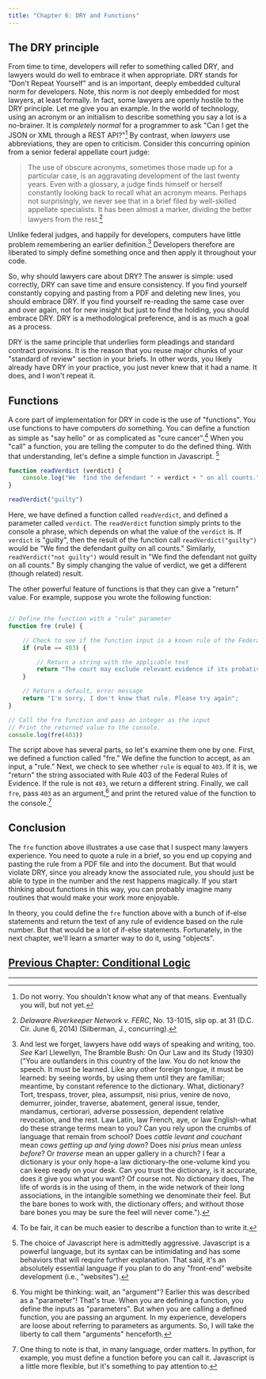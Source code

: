 ```yaml
---
title: "Chapter 6: DRY and Functions"
---
```


## The DRY principle

From time to time, developers will refer to something called DRY, and lawyers would do well to embrace it when appropriate. DRY stands for "Don't Repeat Yourself" and is an important, deeply embedded cultural norm for developers. Note, this norm is *not* deeply  embedded for most lawyers, at least formally. In fact, some lawyers are openly hostile to the DRY principle. Let me give you an example. In the world of technology, using an acronym or an initialism to describe something you say a lot is a no-brainer. It is *completely normal* for a programmer to ask "Can I get the JSON or XML through a REST API?"[^1] By contrast, when *lawyers* use abbreviations, they are open to criticism. Consider this concurring opinion from a senior federal appellate court judge:

> The use of obscure acronyms, sometimes those made up for a particular case, is an aggravating development of the last twenty years. Even with a glossary, a judge finds himself or herself constantly looking back to recall what an acronym means. Perhaps not surprisingly, we never see that in a brief filed by well-skilled appellate specialists. It has been almost a marker, dividing the better lawyers from the rest.[^2]

Unlike federal judges, and happily for developers, computers have little problem remembering an earlier definition.[^3] Developers therefore are liberated to simply define something once and then apply it throughout your code.

So, why should lawyers care about DRY? The answer is simple: used correctly, DRY can save time and ensure consistency. If you find yourself constantly copying and pasting from a PDF and deleting new lines, you should embrace DRY. If you find yourself re-reading the same case over and over again, not for new insight but just to find the holding, you should embrace DRY.  DRY is a methodological preference, and is as much a goal as a process.

DRY is the same principle that underlies form pleadings and standard contract provisions. It is the reason that you reuse major chunks of your "standard of review" section in your briefs. In other words, you likely already have DRY in your practice, you just never knew that it had a name. It does, and I won't repeat it.

## Functions

A core part of implementation for DRY in code is the use of "functions". You use functions to have computers *do* something. You can define a function as simple as "say hello" or as complicated as "cure cancer".[^4] When you "call" a function, you are telling the computer to do the defined thing. With that understanding, let's define a simple function in Javascript. [^5]

``` javascript
function readVerdict (verdict) {
	console.log("We  find the defendant " + verdict + " on all counts.");
}

readVerdict("guilty")
```

Here, we have defined a function called `readVerdict`, and defined a parameter called `verdict`. The `readVerdict` function simply prints to the console a phrase, which depends on what the value of the `verdict` is. If `verdict` is "guilty", then the result of the function call `readVerdict("guilty")` would be "We find the defendant guilty on all counts." Similarly, `readVerdict("not guilty")` would result in "We find the defendant not guilty on all counts." By simply changing the value of verdict, we get a different (though related) result.

The other powerful feature of functions is that they can give a "return" value. For example, suppose you wrote the following function:

``` javascript

// Define the function with a "rule" parameter
function fre (rule) {

	// Check to see if the function input is a known rule of the Federal Rules of Evidence
	if (rule == 403) {

		// Return a string with the applicable text
		return "The court may exclude relevant evidence if its probative value is substantially outweighed by a danger of one or more of the following: unfair prejudice, confusing the issues, misleading the jury, undue delay, wasting time, or needlessly presenting cumulative evidence.";
	}

	// Return a default, error message
	return "I'm sorry, I don't know that rule. Please try again";
}

// Call the fre function and pass an integer as the input
// Print the returned value to the console.
console.log(fre(403))

```

The script above  has several parts, so let's examine them one by one. First, we defined a function called "fre." We define the function to accept, as an input, a "rule." Next, we check to see whether `rule` is equal to `403`. If it is, we "return" the string associated with Rule 403 of the Federal Rules of Evidence. If the rule is not `403`, we return a different string. Finally, we call `fre`, pass `403` as an argument,[^6] and print the retured value of the function to the console.[^7]

## Conclusion

The `fre` function above illustrates a use case that I suspect many lawyers experience. You need to quote a rule in a brief, so you end up copying and pasting the rule from a PDF file and into the document. But that would violate DRY, since you already know the associated rule, you should just be able to type in the number and the rest happens magically. If you start thinking about functions in this way, you can probably imagine many routines that would make your work more enjoyable.

In theory, you could define the `fre` function above with a bunch of if-else statements and return the text of any rule of evidence based on the rule number. But that would be a lot of if-else statements. Fortunately, in the next chapter, we'll learn a smarter way to do it, using "objects".

## [Previous Chapter: Conditional Logic](/chapters/ch5/)

***

[^1]: Do not worry. You shouldn't know what any of that means. Eventually you will, but not yet.

[^2]: *Delaware Riverkeeper Network v. FERC*, No. 13-1015, slip op. at 31 (D.C. Cir. June 6, 2014) (Silberman, J., concurring).

[^3]: And lest we forget, lawyers have odd ways of speaking and writing, too. *See* Karl Llewellyn, The Bramble Bush: On Our Law and its Study (1930) ("You are outlanders in this country of the law. You do not know the speech. It must be learned. Like any other foreign tongue, it must be learned: by seeing words, by using them until they are familiar; meantime, by constant reference to the dictionary. What, dictionary? Tort, trespass, trover, plea, assumpsit, nisi prius, venire de novo, demurrer, joinder, traverse, abatement, general issue, tender, mandamus, certiorari, adverse possession, dependent relative revocation, and the rest. Law Latin, law French, aye, or law English-what do these strange terms mean to you? Can you rely upon the crumbs of language that remain from school? Does *cattle levant and couchant* mean *cows getting up and lying down*? Does *nisi prius* mean *unless before*? Or *traverse* mean an upper gallery in a church? I fear a dictionary is your only hope-a law dictionary-the one-volume kind you can keep ready on your desk. Can you trust the dictionary, is it accurate, does it give you what you want? Of course not. No dictionary does, The life of words is in the using of them, in the wide network of their long associations, in the intangible something we denominate their feel. But the bare bones to work with, the dictionary offers; and without those bare bones you may be sure the feel will never come.").

[^4]: To be fair, it can be much easier to describe a function than to write it.

[^5]: The choice of Javascript here is admittedly aggressive. Javascript is a powerful language, but its syntax can be intimidating and has some behaviors that will require further explanation. That said, it's an absolutely essential language if you plan to do any "front-end" website development (i.e., "websites").

[^6]: You might be thinking: wait, an "argument"? Earlier this was described as a "parameter"! That's true. When you are defining a function, you define the inputs as "parameters". But when you are calling a defined function, you are passing an argument. In my experience, developers are loose about referring to parameters as arguments. So, I will take the liberty to call them "arguments" henceforth.

[^7]: One thing to note is that, in many language, order matters. In python, for example, you must define a function before you can call it. Javascript is a little more flexible, but it's something to pay attention to.
